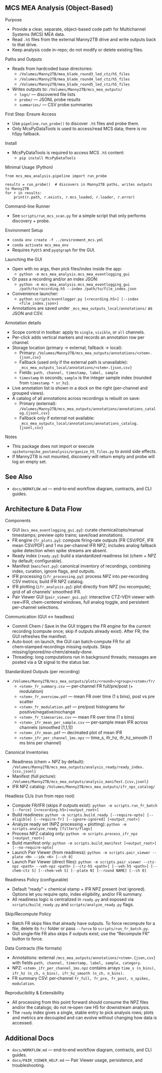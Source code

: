 MCS MEA Analysis (Object-Based)
--------------------------------

Purpose
- Provide a clear, separate, object-based code path for Multichannel Systems (MCS) MEA data.
- Read `.h5` files from the external Manny2TB drive and write outputs back to that drive.
- Keep analysis code in-repo; do not modify or delete existing files.

Paths and Outputs
- Reads from hardcoded base directories:
  - `/Volumes/Manny2TB/mea_blade_round3_led_ctz/h5_files`
  - `/Volumes/Manny2TB/mea_blade_round4_led_ctz/h5_files`
  - `/Volumes/Manny2TB/mea_blade_round5_led_ctz/h5_files`
- Writes outputs to: `/Volumes/Manny2TB/mcs_mea_outputs/`
  - `logs/` — discovered file lists
  - `probe/` — JSONL probe results
  - `summaries/` — CSV probe summaries

First Step: Ensure Access
- Use `pipeline.run_probe()` to discover `.h5` files and probe them.
- Only McsPyDataTools is used to access/read MCS data; there is no h5py fallback.

Install
- McsPyDataTools is required to access MCS `.h5` content:
  - `pip install McsPyDataTools`

Minimal Usage (Python)
```
from mcs_mea_analysis.pipeline import run_probe

results = run_probe()  # discovers in Manny2TB paths, writes outputs to Manny2TB
for r in results:
    print(r.path, r.exists, r.mcs_loaded, r.loader, r.error)
```

Command-line Runner
- See `scripts/run_mcs_scan.py` for a simple script that only performs discovery + probe.

Environment Setup
- `conda env create -f ../environment_mcs.yml`
- `conda activate mcs_mea_env`
- Requires `PyQt5` and `pyqtgraph` for the GUI.

Launching the GUI
- Open with no args, then pick files/index inside the app:
  - `python -m mcs_mea_analysis.mcs_mea_eventlogging_gui`
- Or pass a recording and/or an index JSON:
  - `python -m mcs_mea_analysis.mcs_mea_eventlogging_gui /path/to/recording.h5 --index /path/to/file_index.json`
- Convenience launcher:
  - `python scripts/eventlogger.py [<recording.h5>] [--index <file_index.json>]`
- Annotations are saved under `_mcs_mea_outputs_local/annotations/` as JSON and CSV.

Annotation details
- Scope control in toolbar: apply to `single`, `visible`, or `all` channels.
- Per-click adds vertical markers and records an annotation row per channel.
- Storage location (primary → external; fallback → local):
  - Primary: `/Volumes/Manny2TB/mcs_mea_outputs/annotations/<stem>.{json,csv}`
  - Fallback (used only if the external path is unavailable): `_mcs_mea_outputs_local/annotations/<stem>.{json,csv}`
  - Fields: `path, channel, timestamp, label, sample`
  - `timestamp` in seconds; `sample` is the integer sample index (rounded from `timestamp * sr_hz`).
- Live annotation list is shown in a dock on the right (per-channel and grouped views).
- A catalog of all annotations across recordings is rebuilt on save:
  - Primary (external): `/Volumes/Manny2TB/mcs_mea_outputs/annotations/annotations_catalog.{jsonl,csv}`
  - Fallback only if external not available: `_mcs_mea_outputs_local/annotations/annotations_catalog.{jsonl,csv}`

Notes
- This package does not import or execute `spiketurnpike_postanalysis/organize_h5_files.py` to avoid side effects.
- If Manny2TB is not mounted, discovery will return empty and probe will log an empty set.

See Also
--------
- `docs/WORKFLOW.md` — end‑to‑end workflow diagram, contracts, and CLI guides.

Architecture & Data Flow
------------------------

Components
- GUI (`mcs_mea_eventlogging_gui.py`): curate chemical/opto/manual timestamps; preview opto trains; save/load annotations.
- FR engine (`fr_plots.py`): compute firing‑rate outputs (FR CSV/PDF, IFR mean CSV/PDF) and 1 ms per‑channel IFR NPZ; includes analog fallback spike detection when spike streams are absent.
- Ready index (`ready.py`): build a standardized readiness list (chem + NPZ by default; configurable).
- Manifest (`manifest.py`): canonical inventory of recordings, combining index, curation, ignore flags, and outputs.
- IFR processing (`ifr_processing.py`): process NPZ into per‑recording CSV metrics; build IFR NPZ catalog.
- IFR plotting (`ifr_analysis.py`): plot directly from NPZ (no recompute); grid of all channels’ smoothed IFR.
 - Pair Viewer GUI (`pair_viewer_gui.py`): interactive CTZ–VEH viewer with raw+IFR, chem-centered windows, full analog toggle, and persistent per-channel selections.

Communication (GUI ↔ headless)
- Commit Chem / Save in the GUI triggers the FR engine for the current recording (compute once; skip if outputs already exist). After FR, the GUI refreshes the manifest.
- Auto‑boot: on launch, the GUI can batch‑compute FR for all chem‑stamped recordings missing outputs. Skips missing/ignored/no‑chem/already‑done.
- Threading: long computations run in background threads; messages are posted via a Qt signal to the status bar.

Standardized Outputs (per recording)
- `/Volumes/Manny2TB/mcs_mea_outputs/plots/<round>/<group>/<stem>/fr/`
  - `<stem>_fr_summary.csv` — per‑channel FR full/pre/post (+ modulation)
  - `<stem>_fr_overview.pdf` — mean FR over time (1 s bins), post vs pre scatter
  - `<stem>_fr_modulation.pdf` — pre/post histograms for positive/negative/nochange
  - `<stem>_fr_timeseries.csv` — mean FR over time (1 s bins)
  - `<stem>_ifr_mean_per_sample.csv` — per‑sample mean IFR across channels (smoothed [1,1,1])
  - `<stem>_ifr_mean.pdf` — decimated plot of mean IFR
  - `<stem>_ifr_per_channel_1ms.npz` — time_s, ifr_hz, ifr_hz_smooth (1 ms bins per channel)

Canonical Inventories
- Readiness (chem + NPZ by default): `/Volumes/Manny2TB/mcs_mea_outputs/analysis_ready/ready_index.{csv,jsonl}`
- Manifest (full picture): `/Volumes/Manny2TB/mcs_mea_outputs/analysis_manifest.{csv,jsonl}`
- IFR NPZ catalog: `/Volumes/Manny2TB/mcs_mea_outputs/ifr_npz_catalog/`

Headless CLIs (run from repo root)
- Compute FR/IFR (skips if outputs exist): `python -m scripts.run_fr_batch [--force] [<recording.h5>|<output_root>]`
- Build readiness: `python -m scripts.build_ready [--require-opto] [--eligible] [--require-fr] [--ignore-ignored] [<output_root>]`
- Analyze ready set (NPZ processing + plotting): `python -m scripts.analyze_ready [filters/flags]`
- Process NPZ catalog only: `python -m scripts.process_ifr_npz [<output_root>]`
- Build manifest only: `python -m scripts.build_manifest [<output_root>] [--no-require-opto]`
 - Launch Pair Viewer (from readiness): `python -m scripts.pair_viewer --plate <N> --idx <K> [--ch 0]`
 - Launch Pair Viewer (direct files): `python -m scripts.pair_viewer --ctz-npz <path> --veh-npz <path> [--ctz-h5 <path>] [--veh-h5 <path>] [--chem-ctz S] [--chem-veh S] [--plate N] [--round NAME] [--ch 0]`

Readiness Policy (configurable)
- Default “ready” = chemical stamp + IFR NPZ present (not ignored). Options let you require opto, index eligibility, and/or FR summary.
- All readiness logic is centralized in `ready.py` and exposed via `scripts/build_ready.py` and `scripts/analyze_ready.py` flags.

Skip/Recompute Policy
- Batch FR skips files that already have outputs. To force recompute for a file, delete its `fr/` folder or pass `--force` to `scripts/run_fr_batch.py`.
- GUI single‑file FR also skips if outputs exist; use the “Recompute FR” button to force.

Data Contracts (file formats)
- Annotations: external `/mcs_mea_outputs/annotations/<stem>.{json,csv}` with fields `path, channel, timestamp, label, sample, category`.
- NPZ: `<stem>_ifr_per_channel_1ms.npz` contains arrays `time_s (n_bins), ifr_hz (n_ch, n_bins), ifr_hz_smooth (n_ch, n_bins)`.
- FR summary CSV: per‑channel `fr_full, fr_pre, fr_post, n_spikes, modulation`.

Reproducibility & Extensibility
- All processing from this point forward should consume the NPZ files and/or the catalogs; do not re‑open raw H5 for downstream analysis.
- The `ready` index gives a single, stable entry to pick analysis rows; plots and metrics are decoupled and can evolve without changing how data is accessed.

Additional Docs
---------------
- `docs/WORKFLOW.md` — end‑to‑end workflow diagram, contracts, and CLI guides.
- `docs/PAIR_VIEWER_HELP.md` — Pair Viewer usage, persistence, and troubleshooting.
